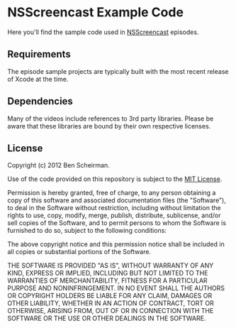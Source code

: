 # NSScreencast Example Code

Here you'll find the sample code used in [NSScreencast](http://nsscreencast.com) episodes.

## Requirements

The episode sample projects are typically built with the most recent release of Xcode at the time.

## Dependencies

Many of the videos include references to 3rd party libraries.  Please be aware that these libraries are bound by their own
respective licenses.

## License

Copyright (c) 2012 Ben Scheirman.

Use of the code provided on this repository is subject to the [MIT License](http://www.opensource.org/licenses/mit-license.php).

Permission is hereby granted, free of charge, to any person obtaining a copy of this software and associated documentation files 
(the "Software"), to deal in the Software without restriction, including without limitation the rights to use, copy, modify, merge, publish, distribute, sublicense, and/or sell copies of the Software, and to permit persons to whom the Software is furnished to do so, subject to the following conditions:

The above copyright notice and this permission notice shall be included in all copies or substantial portions of the Software.

THE SOFTWARE IS PROVIDED "AS IS", WITHOUT WARRANTY OF ANY KIND, EXPRESS OR IMPLIED, INCLUDING BUT NOT LIMITED TO THE WARRANTIES OF 
MERCHANTABILITY, FITNESS FOR A PARTICULAR PURPOSE AND NONINFRINGEMENT. IN NO EVENT SHALL THE AUTHORS OR COPYRIGHT HOLDERS BE LIABLE 
FOR ANY CLAIM, DAMAGES OR OTHER LIABILITY, WHETHER IN AN ACTION OF CONTRACT, TORT OR OTHERWISE, ARISING FROM, OUT OF OR IN CONNECTION 
WITH THE SOFTWARE OR THE USE OR OTHER DEALINGS IN THE SOFTWARE.
